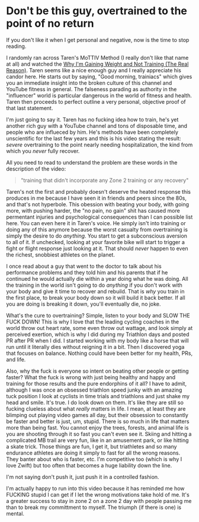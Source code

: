 # Don't be this guy, overtrained to the point of no return 

If you don't like it when I get personal and negative, now is the time to stop reading.

I randomly ran across Taren's MoTTIV Method (I really don't like that name at all) and watched the [Why I'm Gaining Weight and Not Training (The Real Reason)][video]. Taren seems like a nice enough guy and I really appreciate his candor here. He starts out by saying, "Good morning, trainiacs" which gives you an immediate insight into the broken culture of this channel and YouTube fitness in general. The falseness parading as authority in the "influencer" world is particular dangerous in the world of fitness and health. Taren then proceeds to perfect outline a very personal, objective proof of that last statement.

[video]: <https://youtu.be/b594HpcnZqY>

I'm just going to say it. Taren has no fucking idea how to train, he's yet another rich guy with a YouTube channel and tons of disposable time, and people who are influeced by him. He's methods have been completely unscientific for the last few years and this is his video stating the result: *severe* overtraining to the point nearly needing hospitalization, the kind from which you *never* fully recover.

All you need to read to understand the problem are these words in the description of the video:

> "training that didn't incorporate any Zone 2 training or any recovery"

Taren's not the first and probably doesn't deserve the heated response this produces in me because I have seen it in friends and peers since the 80s, and that's not hyperbole. This obession with beating your body, with going more, with pushing harder, the "no pain, no gain" shit has caused more permentant injuries and psychological consequences than I can possible list here. You can even here it in Taren's voice. He simply isn't into training or doing any of this anymore because the worst casualty from overtraining is simply the desire to do *anything*. You start to get a subconscious aversion to all of it. If unchecked, looking at your favorite bike will start to trigger a fight or flight response just looking at it. That should *never* happen to even the richest, snobbiest athletes on the planet. 

I once read about a guy that went to the doctor to talk about his performance problems and they told him and his parents that if he continued he would actually die within a year doing what he was doing. All the training in the world isn't going to do *anything* if you don't work with your body and give it time to recover and rebuild. That is *why* you train in the first place, to break your body down so it will build it back better. If all you are doing is breaking it down, you'll eventually die, no joke.

What's the cure to overtraining? Simple, listen to your body and SLOW THE FUCK DOWN! This is why I love that the leading cycling coaches in the world throw out heart rate, some even throw out wattage, and look simply at perceived exertion, which is why I did during my Triathlon days and posted PR after PR when I did. I started working with my body like a horse that will run until it literally dies without reigning it in a bit. Then I discovered yoga that focuses on balance. Nothing could have been better for my health, PRs, and life.

Also, why the fuck is everyone so intent on beating other people or getting faster? What the fuck is wrong with just being healthy and happy and training for those results and the pure endorphins of it all? I have to admit, although I was once an obsessed triathlon speed junky with an amazing tuck position I look at cyclists in time trials and triathlons and just shake my head and smile. It's true. I do look down on them. It's like they are still so fucking clueless about what *really* matters in life. I mean, at least they are blimping out playing video games all day, but their obsession to constantly be faster and better is just, um, stupid. There is so much in life that matters more than being fast. You cannot enjoy the trees, forests, and animal life is you are shooting through it so fast you can't even see it. Skiing and hitting a complicated MB trail are very fun, like in an amusement park, or like hitting a skate trick. Those things are fun, I get it, but triathletes and so many endurance athletes are doing it simply to fast for all the wrong reasons. They banter about who is faster, etc. I'm competitive too (which is why I love Zwift) but too often that becomes a huge liability down the line.

I'm not saying don't push it, just push it in a controlled fashion.

I'm actually happy to run into this video because it has reminded me how FUCKING stupid I can get if I let the wrong motivations take hold of me. It's a greater success to stay in zone 2 on a zone 2 day with people passing me than to break my committment to myself. The triumph (if there is one) is mental.
